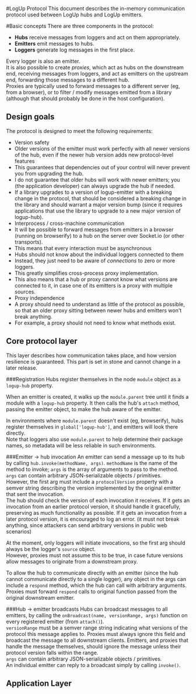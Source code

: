 #LogUp Protocol
This document describes the in-memory communication protocol used between LogUp hubs and LogUp emitters.


#Basic concepts
There are three components in the protocol:

 - **Hubs** receive messages from loggers and act on them appropriately.
 - **Emitters** emit messages to hubs.
 - **Loggers** generate log messages in the first place.

Every logger is also an emitter.  
It is also possible to create _proxies_, which act as hubs on the downstream end, receiving messages from loggers, and act as emitters on the upstream end, forwarding those messages to a different hub.  
Proxies are typically used to forward messages to a different server (eg, from a browser), or to filter / modify messages emitted from a library (although that should probably be done in the host configuration).

## Design goals
The protocol is designed to meet the following requirements:

 - Version safety
  - Older versions of the emitter must work perfectly with all newer versions of the hub, even if the newer hub version adds new protocol-level features
  - This guarantees that dependencies out of your control will never prevent you from upgrading the hub.
  - I do not guarantee that older hubs will work with newer emitters; you (the application developer) can always upgrade the hub if needed.
  - If a library upgrades to a version of logup-emitter with a breaking change in the protocol, that should be considered a breaking change in the library and should warrant a major version bump (since it requires applications that use the library to upgrade to a new major version of logup-hub).
 - Interprocess / cross-machine communication
  - It will be possible to forward messages from emitters in a browser (running on browserify) to a hub on the server over Socket.io (or other transports).
  - This means that every interaction must be asynchronous
 - Hubs should not know about the individual loggers connected to them
  - Instead, they just need to be aware of _connections_ to zero or more loggers.
  - This greatly simplifies cross-process proxy implementation.
  - This also means that a hub or proxy cannot know what versions are connected to it, in case one of its emitters is a proxy with multiple sources.
 - Proxy independence
  - A proxy should need to understand as little of the protocol as possible, so that an older proxy sitting between newer hubs and emitters won't break anything.
  - For example, a proxy should not need to know what methods exist.

## Core protocol layer
This layer describes how communication takes place, and how version resilience is guaranteed.  This part is set in stone and cannot change in a later release.

###Registration
Hubs register themselves in the node `module` object as a `logup-hub` property.  

When an emitter is created, it walks up the `module.parent` tree until it finds a module with a `logup-hub` property.  It then calls the hub's `attach` method, passing the emitter object, to make the hub aware of the emitter.

In environments where `module.parent` doesn't exist (eg, browserify), hubs register themselves in `global['logup-hub']`, and emitters will look there directly.  
Note that loggers also use `module.parent` to help determine their package names, so metadata will be less reliable in such environments.

###Emitter -> hub invocation
An emitter can send a message up to its hub by calling `hub.invoke(methodName, args)`.  `methodName` is the name of the method to invoke; `args` is the array of arguments to pass to the method.  
`args` can contain arbitrary JSON-serializable objects / primitives.  
However, the first arg must include a `protocolVersion` property with a semver string describing the version implemented by the original emitter that sent the invocation.  
The hub should check the version of each invocation it receives.  If it gets an invocation from an earlier protocol version, it should handle it gracefully, preserving as much functionality as possible.  If it gets an invocation from a later protocol version, it is encouraged to log an error.  (it must not break anything, since attackers can send arbitrary versions in public web scenarios)
  
At the moment, only loggers will initiate invocations, so the first arg should always be the logger's `source` object.  
However, proxies must not assume this to be true, in case future versions allow messages to originate from a downstream proxy.

To allow the hub to communicate directly with an emitter (since the hub cannot communicate directly to a single logger), any object in the args can include a `respond` method, which the hub can call with arbitrary arguments.  Proxies must forward `respond` calls to original function passed from the original downstream emitter.

###Hub -> emitter broadcasts
Hubs can broadcast messages to all emitters, by calling the `onBroadcast(name, versionRange, args)` function on every registered emitter (from `attach()`).  
`versionRange` must be a semver range string indicating what versions of the protocol this message applies to.  Proxies must always ignore this field and broadcast the message to all downstream clients.  Emitters, and proxies that handle the message themselves, should ignore the message unless their protocol version falls within the range.  
`args` can contain arbitrary JSON-serializable objects / primitives.   
An individual emitter can reply to a broadcast simply by calling `invoke()`.

## Application Layer
